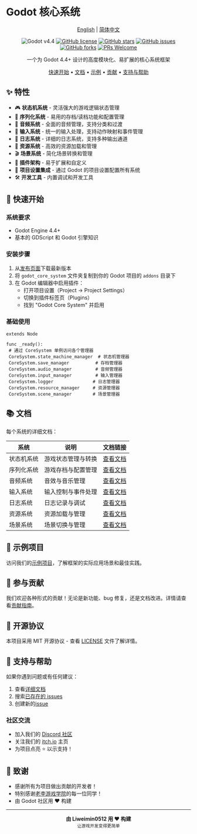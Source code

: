 # Godot 核心系统

<div align="center">

[English](README.md) | [简体中文](README_zh.md)

![Godot v4.4](https://img.shields.io/badge/Godot-v4.4-478cbf?logo=godot-engine&logoColor=white)
[![GitHub license](https://img.shields.io/github/license/Liweimin0512/godot_core_system)](LICENSE)
[![GitHub stars](https://img.shields.io/github/stars/Liweimin0512/godot_core_system)](https://github.com/Liweimin0512/godot_core_system/stargazers)
[![GitHub issues](https://img.shields.io/github/issues/Liweimin0512/godot_core_system)](https://github.com/Liweimin0512/godot_core_system/issues)
[![GitHub forks](https://img.shields.io/github/forks/Liweimin0512/godot_core_system)](https://github.com/Liweimin0512/godot_core_system/network)
[![PRs Welcome](https://img.shields.io/badge/PRs-welcome-brightgreen.svg)](CONTRIBUTING.md)

一个为 Godot 4.4+ 设计的高度模块化、易扩展的核心系统框架

[快速开始](#-快速开始) •
[文档](docs/) •
[示例](examples/) •
[贡献](docs/CONTRIBUTING.md) •
[支持与帮助](#-支持与帮助)

</div>

## ✨ 特性

- 🎮 **状态机系统** - 灵活强大的游戏逻辑状态管理
- 💾 **序列化系统** - 易用的存档/读档功能和配置管理
- 🎵 **音频系统** - 全面的音频管理，支持分类和过渡
- 🎯 **输入系统** - 统一的输入处理，支持动作映射和事件管理
- 📝 **日志系统** - 详细的日志系统，支持多种输出通道
- 🎨 **资源系统** - 高效的资源加载和管理
- 🎬 **场景系统** - 简化场景转换和管理
- 🔧 **插件架构** - 易于扩展和自定义
- 📱 **项目设置集成** - 通过 Godot 的项目设置配置所有系统
- 🛠️ **开发工具** - 内置调试和开发工具

## 🚀 快速开始

### 系统要求

- Godot Engine 4.4+
- 基本的 GDScript 和 Godot 引擎知识

### 安装步骤

1. 从[发布页面](https://github.com/Liweimin0512/godot_core_system/releases)下载最新版本
2. 将 `godot_core_system` 文件夹复制到你的 Godot 项目的 `addons` 目录下
3. 在 Godot 编辑器中启用插件：
   - 打开项目设置（Project -> Project Settings）
   - 切换到插件标签页（Plugins）
   - 找到 "Godot Core System" 并启用

### 基础使用

```gdscript
extends Node

func _ready():
 # 通过 CoreSystem 单例访问各个管理器
 CoreSystem.state_machine_manager  # 状态机管理器
 CoreSystem.save_manager          # 存档管理器
 CoreSystem.audio_manager         # 音频管理器
 CoreSystem.input_manager         # 输入管理器
 CoreSystem.logger               # 日志管理器
 CoreSystem.resource_manager     # 资源管理器
 CoreSystem.scene_manager        # 场景管理器
```

## 📚 文档

每个系统的详细文档：

| 系统       | 说明               | 文档链接                                    |
| ---------- | ------------------ | ------------------------------------------- |
| 状态机系统 | 游戏状态管理与转换 | [查看文档](docs/state_machine_system_zh.md) |
| 序列化系统 | 游戏存档与配置管理 | [查看文档](docs/serialization_system_zh.md) |
| 音频系统   | 音效与音乐管理     | [查看文档](docs/audio_system_zh.md)         |
| 输入系统   | 输入控制与事件处理 | [查看文档](docs/input_system_zh.md)         |
| 日志系统   | 日志记录与调试     | [查看文档](docs/logger_system_zh.md)        |
| 资源系统   | 资源加载与管理     | [查看文档](docs/resource_system_zh.md)      |
| 场景系统   | 场景切换与管理     | [查看文档](docs/scene_system_zh.md)         |

## 🌟 示例项目

访问我们的[示例项目](examples/)，了解框架的实际应用场景和最佳实践。

## 🤝 参与贡献

我们欢迎各种形式的贡献！无论是新功能、bug 修复，还是文档改进。详情请查看[贡献指南](CONTRIBUTING.md)。

## 📄 开源协议

本项目采用 MIT 开源协议 - 查看 [LICENSE](LICENSE) 文件了解详情。

## 💖 支持与帮助

如果你遇到问题或有任何建议：

1. 查看[详细文档](docs/)
2. 搜索[已存在的 issues](https://github.com/Liweimin0512/godot_core_system/issues)
3. 创建新的[issue](https://github.com/Liweimin0512/godot_core_system/issues/new)

### 社区交流

- 加入我们的 [Discord 社区](https://discord.gg/s7cnrHWA)
- 关注我们的 [itch.io](https://godot-li.itch.io/) 主页
- 为项目点亮 ⭐ 以示支持！

## 🙏 致谢

- 感谢所有为项目做出贡献的开发者！
- 特别感谢[老李游戏学院](https://wx.zsxq.com/group/28885154818841)的每一位同学！
- 由 Godot 社区用 ❤️ 构建

---

<div align="center">
  <strong>由 Liweimin0512 用 ❤️ 构建</strong><br>
  <sub>让游戏开发变得更简单</sub>
</div>
